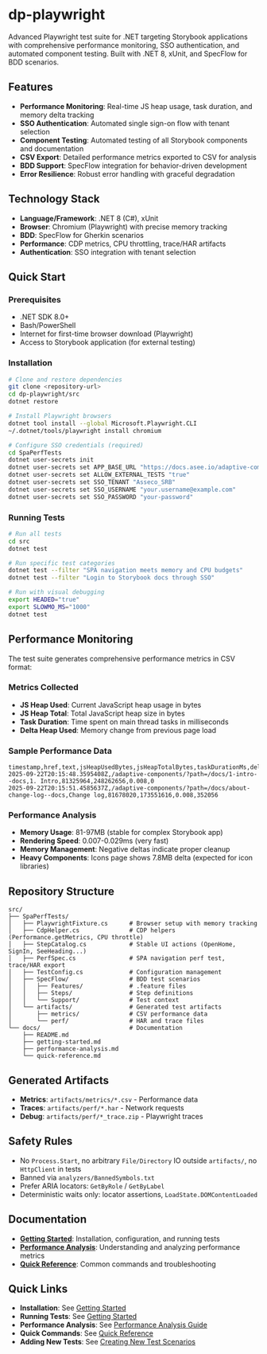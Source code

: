 # dp-playwright

Advanced Playwright test suite for .NET targeting Storybook applications with comprehensive performance monitoring, SSO authentication, and automated component testing. Built with .NET 8, xUnit, and SpecFlow for BDD scenarios.

## Features

- **Performance Monitoring**: Real-time JS heap usage, task duration, and memory delta tracking
- **SSO Authentication**: Automated single sign-on flow with tenant selection
- **Component Testing**: Automated testing of all Storybook components and documentation
- **CSV Export**: Detailed performance metrics exported to CSV for analysis
- **BDD Support**: SpecFlow integration for behavior-driven development
- **Error Resilience**: Robust error handling with graceful degradation

## Technology Stack

- **Language/Framework**: .NET 8 (C#), xUnit
- **Browser**: Chromium (Playwright) with precise memory tracking
- **BDD**: SpecFlow for Gherkin scenarios
- **Performance**: CDP metrics, CPU throttling, trace/HAR artifacts
- **Authentication**: SSO integration with tenant selection

## Quick Start

### Prerequisites
- .NET SDK 8.0+
- Bash/PowerShell
- Internet for first-time browser download (Playwright)
- Access to Storybook application (for external testing)

### Installation
```bash
# Clone and restore dependencies
git clone <repository-url>
cd dp-playwright/src
dotnet restore

# Install Playwright browsers
dotnet tool install --global Microsoft.Playwright.CLI
~/.dotnet/tools/playwright install chromium

# Configure SSO credentials (required)
cd SpaPerfTests
dotnet user-secrets init
dotnet user-secrets set APP_BASE_URL "https://docs.asee.io/adaptive-components"
dotnet user-secrets set ALLOW_EXTERNAL_TESTS "true"
dotnet user-secrets set SSO_TENANT "Asseco_SRB"
dotnet user-secrets set SSO_USERNAME "your.username@example.com"
dotnet user-secrets set SSO_PASSWORD "your-password"
```

### Running Tests
```bash
# Run all tests
cd src
dotnet test

# Run specific test categories
dotnet test --filter "SPA navigation meets memory and CPU budgets"
dotnet test --filter "Login to Storybook docs through SSO"

# Run with visual debugging
export HEADED="true"
export SLOWMO_MS="1000"
dotnet test
```

## Performance Monitoring

The test suite generates comprehensive performance metrics in CSV format:

### Metrics Collected
- **JS Heap Used**: Current JavaScript heap usage in bytes
- **JS Heap Total**: Total JavaScript heap size in bytes  
- **Task Duration**: Time spent on main thread tasks in milliseconds
- **Delta Heap Used**: Memory change from previous page load

### Sample Performance Data
```csv
timestamp,href,text,jsHeapUsedBytes,jsHeapTotalBytes,taskDurationMs,deltaHeapUsedBytes
2025-09-22T20:15:48.3595408Z,/adaptive-components/?path=/docs/1-intro--docs,1. Intro,81325964,248262656,0.008,0
2025-09-22T20:15:51.4585637Z,/adaptive-components/?path=/docs/about-change-log--docs,Change log,81678020,173551616,0.008,352056
```

### Performance Analysis
- **Memory Usage**: 81-97MB (stable for complex Storybook app)
- **Rendering Speed**: 0.007-0.029ms (very fast)
- **Memory Management**: Negative deltas indicate proper cleanup
- **Heavy Components**: Icons page shows 7.8MB delta (expected for icon libraries)

## Repository Structure

```
src/
├── SpaPerfTests/
│   ├── PlaywrightFixture.cs      # Browser setup with memory tracking
│   ├── CdpHelper.cs              # CDP helpers (Performance.getMetrics, CPU throttle)
│   ├── StepCatalog.cs            # Stable UI actions (OpenHome, SignIn, SeeHeading...)
│   ├── PerfSpec.cs               # SPA navigation perf test, trace/HAR export
│   ├── TestConfig.cs             # Configuration management
│   ├── SpecFlow/                 # BDD test scenarios
│   │   ├── Features/             # .feature files
│   │   ├── Steps/                # Step definitions
│   │   └── Support/              # Test context
│   └── artifacts/                # Generated test artifacts
│       ├── metrics/              # CSV performance data
│       └── perf/                 # HAR and trace files
└── docs/                         # Documentation
    ├── README.md
    ├── getting-started.md
    ├── performance-analysis.md
    └── quick-reference.md
```

## Generated Artifacts

- **Metrics**: `artifacts/metrics/*.csv` - Performance data
- **Traces**: `artifacts/perf/*.har` - Network requests
- **Debug**: `artifacts/perf/*_trace.zip` - Playwright traces

## Safety Rules

- No `Process.Start`, no arbitrary `File/Directory` IO outside `artifacts/`, no `HttpClient` in tests
- Banned via `analyzers/BannedSymbols.txt`
- Prefer ARIA locators: `GetByRole` / `GetByLabel`
- Deterministic waits only: locator assertions, `LoadState.DOMContentLoaded`

## Documentation

- **[Getting Started](docs/getting-started.md)**: Installation, configuration, and running tests
- **[Performance Analysis](docs/performance-analysis.md)**: Understanding and analyzing performance metrics
- **[Quick Reference](docs/quick-reference.md)**: Common commands and troubleshooting

## Quick Links

- **Installation**: See [Getting Started](docs/getting-started.md#installation)
- **Running Tests**: See [Getting Started](docs/getting-started.md#running-tests)
- **Performance Analysis**: See [Performance Analysis Guide](docs/performance-analysis.md)
- **Quick Commands**: See [Quick Reference](docs/quick-reference.md)
- **Adding New Tests**: See [Creating New Test Scenarios](docs/getting-started.md#creating-new-test-scenarios)
